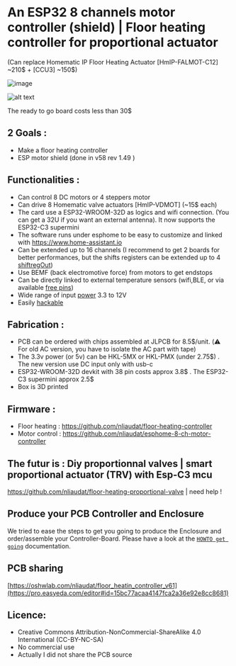 # An ESP32 8 channels motor controller (shield) | Floor heating controller for proportional actuator
(Can replace Homematic IP Floor Heating Actuator [HmIP-FALMOT-C12] ~210$ + [CCU3] ~150$)


![image](https://github.com/user-attachments/assets/8f24832d-35ed-439d-a727-ef271780ee2c)



![alt text](https://github.com/nliaudat/esp32_8ch_motor_shield/blob/main/imgs/floor_heating.jpg "floor_heating")

The ready to go board costs less than 30$

## 2 Goals : 

* Make a floor heating controller
* ESP motor shield (done in v58 rev 1.49 )
    
## Functionalities : 
* Can control 8 DC motors or 4 steppers motor
* Can drive 8 Homematic valve actuators [HmIP-VDMOT] (~15$ each)
* The card use a ESP32-WROOM-32D as logics and wifi connection. (You can get a 32U if you want an external antenna). It now supports the ESP32-C3 supermini
* The software runs under esphome to be easy to customize and linked with https://www.home-assistant.io 
* Can be extended up to 16 channels (I recommend to get 2 boards for better performances, but the shifts registers can be extended up to 4 [shiftregOut](https://github.com/nliaudat/esp32_8ch_motor_shield/blob/main/shiftregOut.md))
* Use BEMF (back electromotive force) from motors to get endstops
* Can be directly linked to external temperature sensors (wifi,BLE, or via available [free pins](https://github.com/nliaudat/esp32_8ch_motor_shield/blob/main/extension.md))
* Wide range of input [power](https://github.com/nliaudat/esp32_8ch_motor_shield/blob/main/power.md) 3.3 to 12V
* Easily [hackable](https://github.com/nliaudat/esp32_8ch_motor_shield/blob/main/hack.md)


## Fabrication : 

* PCB can be ordered with chips assembled at JLPCB for 8.5$/unit. (:warning: For old AC version, you have to isolate the AC part with tape)
* The 3.3v power (or 5v) can be HKL-5MX or HKL-PMX (under 2.75$) . The new version use DC input only with usb-c
* ESP32-WROOM-32D devkit with 38 pin costs approx 3.8$ . The ESP32-C3 supermini approx 2.5$
* Box is 3D printed

## Firmware : 
* Floor heating : https://github.com/nliaudat/floor-heating-controller
* Motor control : https://github.com/nliaudat/esphome-8-ch-motor-controller

## The futur is : Diy proportionnal valves | smart proportional actuator (TRV) with Esp-C3 mcu
https://github.com/nliaudat/floor-heating-proportional-valve | need help !

## Produce your PCB Controller and Enclosure

We tried to ease the steps to get you going to produce the Enclosure and order/assemble your Controller-Board. Please have a look at 
the [`HOWTO get going`](./HOWTO_get_going_as_floor_heating_controller.md) documentation.

## PCB sharing
[https://oshwlab.com/nliaudat/floor_heatin_controller_v61](https://pro.easyeda.com/editor#id=15bc77acaa4147fca2a36e92e8cc8681)

## Licence: 
* Creative Commons Attribution-NonCommercial-ShareAlike 4.0 International (CC-BY-NC-SA)
* No commercial use
* Actually I did not share the PCB source 
